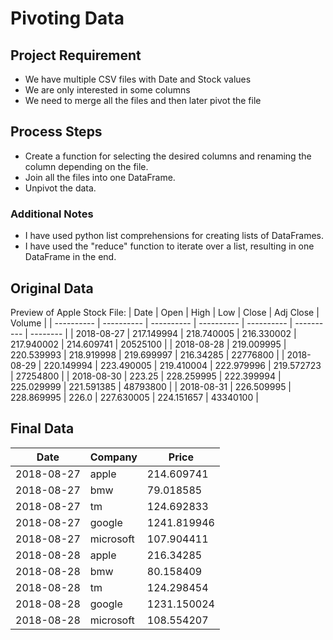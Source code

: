 # Pivoting Data

## Project Requirement

- We have multiple CSV files with Date and Stock values
- We are only interested in some columns
- We need to merge all the files and then later pivot the file

## Process Steps

- Create a function for selecting the desired columns and renaming the column depending on the file.
- Join all the files into one DataFrame.
- Unpivot the data.

### Additional Notes

- I have used python list comprehensions for creating lists of DataFrames.
- I have used the "reduce" function to iterate over a list, resulting in one DataFrame in the end.

## Original Data

Preview of Apple Stock File:
| Date | Open | High | Low | Close | Adj Close | Volume |
| ---------- | ---------- | ---------- | ---------- | ---------- | ---------- | -------- |
| 2018-08-27 | 217.149994 | 218.740005 | 216.330002 | 217.940002 | 214.609741 | 20525100 |
| 2018-08-28 | 219.009995 | 220.539993 | 218.919998 | 219.699997 | 216.34285 | 22776800 |
| 2018-08-29 | 220.149994 | 223.490005 | 219.410004 | 222.979996 | 219.572723 | 27254800 |
| 2018-08-30 | 223.25 | 228.259995 | 222.399994 | 225.029999 | 221.591385 | 48793800 |
| 2018-08-31 | 226.509995 | 228.869995 | 226.0 | 227.630005 | 224.151657 | 43340100 |

## Final Data

| Date       | Company   | Price       |
| ---------- | --------- | ----------- |
| 2018-08-27 | apple     | 214.609741  |
| 2018-08-27 | bmw       | 79.018585   |
| 2018-08-27 | tm        | 124.692833  |
| 2018-08-27 | google    | 1241.819946 |
| 2018-08-27 | microsoft | 107.904411  |
| 2018-08-28 | apple     | 216.34285   |
| 2018-08-28 | bmw       | 80.158409   |
| 2018-08-28 | tm        | 124.298454  |
| 2018-08-28 | google    | 1231.150024 |
| 2018-08-28 | microsoft | 108.554207  |
